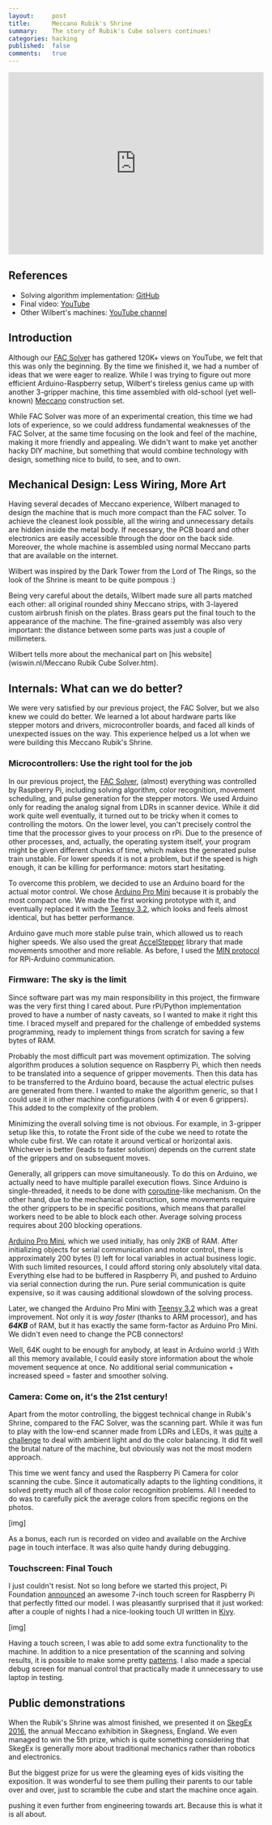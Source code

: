 ```yaml
---
layout:     post
title:      Meccano Rubik's Shrine
summary:    The story of Rubik's Cube solvers continues!
categories: hacking
published:  false
comments:   true
---
```


<iframe src="https://www.youtube.com/embed/C9rCBjLGxJs" width="100%" height="360px" frameborder="0" allowfullscreen mozallowfullscreen webkitallowfullscreen></iframe>

## References

* Solving algorithm implementation: [GitHub](https://github.com/muodov/kociemba)
* Final video: [YouTube](https://youtu.be/C9rCBjLGxJs)
* Other Wilbert's machines: [YouTube channel](https://www.youtube.com/user/Meccanokinematics)

## Introduction

Although our [FAC Solver](/hacking/2015/08/18/fac-rubik-solver/) has gathered 120K+ views
on YouTube, we felt that this was only the beginning. By the time we finished it,
we had a number of ideas that we were eager to realize. While I was trying to
figure out more efficient Arduino-Raspberry setup, Wilbert's
tireless genius came up with another 3-gripper machine, this time assembled with
old-school (yet well-known) [Meccano](http://www.meccano.com/) construction set.

While FAC Solver was more of an experimental creation, this time we had lots
of experience, so we could address fundamental weaknesses of the FAC Solver,
at the same time focusing on the look and feel of the machine, making it more
friendly and appealing. We didn't want to make yet another hacky DIY machine,
but something that would combine technology with design, something nice to
build, to see, and to own.

## Mechanical Design: Less Wiring, More Art

Having several decades of Meccano experience, Wilbert managed to design the machine
that is much more compact than the FAC solver. To achieve the cleanest look possible,
all the wiring and unnecessary details are hidden inside the metal body.
If necessary, the PCB board and other electronics are
easily accessible through the door on the back side. Moreover, the whole machine is
assembled using normal Meccano parts that are available on the internet.

Wilbert was inspired by the Dark Tower from the Lord of The Rings,
so the look of the Shrine is meant to be quite pompous :)

Being very careful about the details, Wilbert made sure all parts matched
each other: all original rounded shiny Meccano strips, with 3-layered custom airbrush
finish on the plates. Brass gears put the final touch to the appearance of the machine.
The fine-grained assembly was also very important: the distance between some
parts was just a couple of millimeters.

Wilbert tells more about the mechanical part on [his website](wiswin.nl/Meccano Rubik Cube Solver.htm).

## Internals: What can we do better?

We were very satisfied by our previous project, the FAC Solver, but we also
knew we could do better. We learned a lot about hardware parts like stepper
motors and drivers, microcontroller boards, and faced all kinds of unexpected
issues on the way. This experience helped us a lot when we were building this Meccano
Rubik's Shrine.

### Microcontrollers: Use the right tool for the job

In our previous project, the [FAC Solver](/hacking/2015/08/18/fac-rubik-solver/),
(almost) everything was controlled by Raspberry Pi, including solving algorithm, color
recognition, movement scheduling, and pulse generation for the stepper motors.
We used Arduino only for reading the analog signal from LDRs in scanner device.
While it did work quite well eventually, it turned out to be tricky when it comes
to controlling the motors. On the lower level, you can't precisely control the time that
the processor gives to your process on rPi. Due to the presence of other processes,
and, actually, the operating system itself, your program might be given different
chunks of time, which makes the generated pulse train unstable. For lower speeds
it is not a problem, but if the speed is high enough, it can be killing for
performance: motors start hesitating.

To overcome this problem, we decided to use an Arduino board for the actual motor
control. We chose [Arduino Pro Mini](https://www.arduino.cc/en/Main/ArduinoBoardProMini)
because it is probably the most compact one. We made the first working prototype
with it, and eventually replaced it with the [Teensy 3.2](https://www.pjrc.com/teensy/),
which looks and feels almost identical, but has better performance.

Arduino gave much more stable pulse train, which allowed us to reach higher
speeds. We also used the great [AccelStepper](http://www.airspayce.com/mikem/arduino/AccelStepper/)
library that made movements smoother and more reliable. As before, I used the
[MIN protocol](https://github.com/interactive-matter/MinProtocol) for RPi-Arduino
communication.

### Firmware: The sky is the limit

Since software part was my main responsibility in this project, the firmware was
the very first thing I cared about. Pure rPi/Python implementation proved to have
a number of nasty caveats, so I wanted to make it right this time. I braced myself and
prepared for the challenge of embedded systems programming, ready to implement
things from scratch for saving a few bytes of RAM.

Probably the most difficult part was movement optimization. The solving algorithm
produces a solution sequence on Raspberry Pi, which then needs to be translated into
a sequence of gripper movements. Then this data has to be transferred to the Arduino
board, because the actual electric pulses are generated from there. I wanted to make
the algorithm generic, so that I could use it in other machine configurations
(with 4 or even 6 grippers). This added to the complexity of the problem.

Minimizing the overall solving time is not obvious. For example,
in 3-gripper setup like this, to rotate the Front side of the cube we need to
rotate the whole cube first. We can rotate it around vertical or horizontal axis.
Whichever is better (leads to faster solution) depends on the current state of
the grippers and on subsequent moves.

Generally, all grippers can move simultaneously. To do this on Arduino, we
actually need to have multiple parallel execution flows. Since Arduino is single-threaded,
it needs to be done with [coroutine](https://en.wikipedia.org/wiki/Coroutine)-like mechanism.
On the other hand, due to the mechanical construction, some movements require
the other grippers to be in specific positions, which means that parallel workers
need to be able to block each other. Average solving process requires about 200
blocking operations.

[Arduino Pro Mini](https://www.arduino.cc/en/Main/ArduinoBoardProMini),
which we used initially, has only 2KB of RAM. After initializing
objects for serial communication and motor control, there is approximately 200 bytes
(!) left for local variables in actual business logic. With such limited
resources, I could afford storing only absolutely vital data. Everything else had
to be buffered in Raspberry Pi, and pushed to Arduino via serial connection
during the run. Pure serial communication is quite expensive, so it was causing
additional slowdown of the solving process.

Later, we changed the Arduino Pro Mini with [Teensy 3.2](https://www.pjrc.com/store/teensy32.html)
which was a great improvement. Not only it is _way faster_ (thanks to ARM processor),
and has _**64KB**_ of RAM, but it has exactly the same form-factor as Arduino Pro Mini.
We didn't even need to change the PCB connectors!

Well, 64K ought to be enough for anybody, at least in Arduino world :) With all this
memory available, I could easily store information about the whole movement sequence at once.
No additional serial communication + increased speed = faster and smoother solving.

### Camera: Come on, it's the 21st century!

Apart from the motor controlling, the biggest technical change in Rubik's Shrine,
compared to the FAC Solver, was the scanning part. While it was fun to play with
the low-end scanner made from LDRs and LEDs, it was
[quite](/hacking/2015/08/18/fac-rubik-solver/#capacitor-based-scanner) a
[challenge](/hacking/2015/08/18/fac-rubik-solver/#arduino-controlled-scanner)
to deal with ambient light and do the color balancing. It did fit well the brutal
nature of the machine, but obviously was not the most modern approach.

This time we went fancy and used the Raspberry Pi Camera for color scanning the cube.
Since it automatically adapts to the lighting conditions, it solved pretty much
all of those color recognition problems. All I needed to do was to carefully pick
the average colors from specific regions on the photos.

[img]

As a bonus, each run is recorded on video and available on the Archive page in
touch interface. It was also quite handy during debugging.

### Touchscreen: Final Touch

I just couldn't resist. Not so long before we started this project, Pi Foundation
[announced](https://www.raspberrypi.org/blog/the-eagerly-awaited-raspberry-pi-display/)
an awesome 7-inch touch screen for Raspberry Pi that perfectly fitted our model.
I was pleasantly surprised that it just worked: after a couple of nights I had
a nice-looking touch UI written in [Kivy](https://kivy.org/).

[img]

Having a touch screen, I was able to add some extra functionality to the machine.
In addition to a nice presentation of the scanning and solving results, it is
possible to make some pretty [patterns](https://ruwix.com/the-rubiks-cube/rubiks-cube-patterns-algorithms/).
I also made a special debug screen for manual control that practically made it
unnecessary to use laptop in testing.

## Public demonstrations

When the Rubik's Shrine was almost finished, we presented it on [SkegEx 2016](http://www.skegex.nmmg.org.uk/),
the annual Meccano exhibition in Skegness, England. We even managed to win the
5th prize, which is quite something considering that SkegEx is generally more
about traditional mechanics rather than robotics and electronics.

But the biggest prize for us were the gleaming eyes of kids visiting the
exposition. It was wonderful to see them pulling their parents to our table
over and over, just to scramble the cube and start the machine once again.

 pushing it even further from engineering towards art.
Because this is what it is all about.
